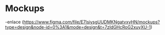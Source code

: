 # Mockups
-enlace (https://www.figma.com/file/E7lsiysgUUDMKNgatvxyHN/mockups?type=design&node-id=0%3A1&mode=design&t=7zIdGHcRoG2xuyXU-1)
